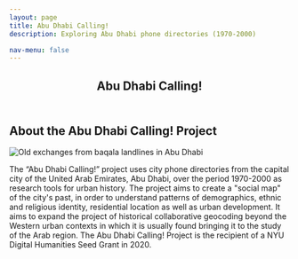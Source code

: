 ```yaml
---
layout: page
title: Abu Dhabi Calling!
description: Exploring Abu Dhabi phone directories (1970-2000) 

nav-menu: false
---
```



<!-- One -->
<section id="one">
  <div class="inner">
    <header class="major">
      <h1>Abu Dhabi Calling!</h1>
    </header>

<!-- Content -->
<h2 id="content">About the Abu Dhabi Calling! Project</h2>

![Old exchanges from baqala landlines in Abu Dhabi](/assets/old_tel_exchanges_baqala.png)

<p>The “Abu Dhabi Calling!” project uses city phone directories from the capital city of the United Arab Emirates, Abu Dhabi, over the period 1970-2000 as research tools for urban history.  The project aims to create a "social map" of the city's past, in order to understand patterns of demographics, ethnic and religious identity, residential location as well as urban development. It aims to expand the project of historical collaborative geocoding beyond the Western urban contexts in which it is usually found bringing it to the study of the Arab region. The Abu Dhabi Calling! Project is the recipient of a NYU Digital Humanities Seed Grant in 2020.</p>
